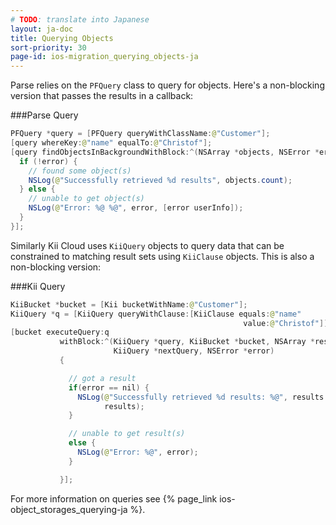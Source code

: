 ```yaml
---
# TODO: translate into Japanese
layout: ja-doc
title: Querying Objects
sort-priority: 30
page-id: ios-migration_querying_objects-ja
---
```

Parse relies on the `PFQuery` class to query for objects. Here's a non-blocking version that passes the results in a callback:

###Parse Query
```java
PFQuery *query = [PFQuery queryWithClassName:@"Customer"];
[query whereKey:@"name" equalTo:@"Christof"];
[query findObjectsInBackgroundWithBlock:^(NSArray *objects, NSError *error) {
  if (!error) {
    // found some object(s)
    NSLog(@"Successfully retrieved %d results", objects.count);
  } else {
    // unable to get object(s)
    NSLog(@"Error: %@ %@", error, [error userInfo]);
  }
}];
```

Similarly Kii Cloud uses `KiiQuery` objects to query data that can be constrained to matching result sets using `KiiClause` objects. This is also a non-blocking version:

###Kii Query
```java
KiiBucket *bucket = [Kii bucketWithName:@"Customer"];
KiiQuery *q = [KiiQuery queryWithClause:[KiiClause equals:@"name"
                                                    value:@"Christof"]];
[bucket executeQuery:q
           withBlock:^(KiiQuery *query, KiiBucket *bucket, NSArray *results,
                       KiiQuery *nextQuery, NSError *error)
           {

             // got a result
             if(error == nil) {
               NSLog(@"Successfully retrieved %d results: %@", results.count,
                     results);
             }

             // unable to get result(s)
             else {
               NSLog(@"Error: %@", error);
             }

           }];
```

For more information on queries see {% page_link ios-object_storages_querying-ja %}.
